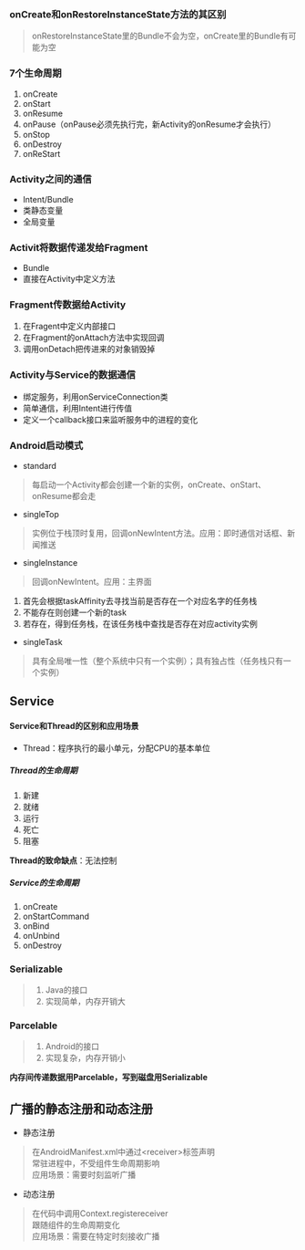 ### onCreate和onRestoreInstanceState方法的其区别
> onRestoreInstanceState里的Bundle不会为空，onCreate里的Bundle有可能为空

### 7个生命周期
1. onCreate
2. onStart
3. onResume
4. onPause（onPause必须先执行完，新Activity的onResume才会执行）
5. onStop
6. onDestroy
7. onReStart


### Activity之间的通信
* Intent/Bundle
* 类静态变量
* 全局变量

### Activit将数据传递发给Fragment
* Bundle
* 直接在Activity中定义方法

### Fragment传数据给Activity
1. 在Fragent中定义内部接口
2. 在Fragment的onAttach方法中实现回调
3. 调用onDetach把传进来的对象销毁掉


### Activity与Service的数据通信
* 绑定服务，利用onServiceConnection类
* 简单通信，利用Intent进行传值
* 定义一个callback接口来监听服务中的进程的变化

### Android启动模式
* standard
> 每启动一个Activity都会创建一个新的实例，onCreate、onStart、onResume都会走
* singleTop
> 实例位于栈顶时复用，回调onNewIntent方法。应用：即时通信对话框、新闻推送
* singleInstance
> 回调onNewIntent。应用：主界面
1. 首先会根据taskAffinity去寻找当前是否存在一个对应名字的任务栈
2. 不能存在则创建一个新的task
3. 若存在，得到任务栈，在该任务栈中查找是否存在对应activity实例
* singleTask
> 具有全局唯一性（整个系统中只有一个实例）；具有独占性（任务栈只有一个实例）

## Service
#### Service和Thread的区别和应用场景
* Thread：程序执行的最小单元，分配CPU的基本单位

##### Thread的生命周期
1. 新建
2. 就绪
3. 运行
4. 死亡
5. 阻塞

**Thread的致命缺点**：无法控制

##### Service的生命周期
1. onCreate
2. onStartCommand
3. onBind
4. onUnbind
5. onDestroy

### Serializable
> 1. Java的接口
> 2. 实现简单，内存开销大

### Parcelable
> 1. Android的接口
> 2. 实现复杂，内存开销小

**内存间传递数据用Parcelable，写到磁盘用Serializable**

## 广播的静态注册和动态注册
* 静态注册
> 在AndroidManifest.xml中通过\<receiver\>标签声明<br>常驻进程中，不受组件生命周期影响<br>应用场景：需要时刻监听广播
* 动态注册
> 在代码中调用Context.registereceiver<br>跟随组件的生命周期变化<br>应用场景：需要在特定时刻接收广播

